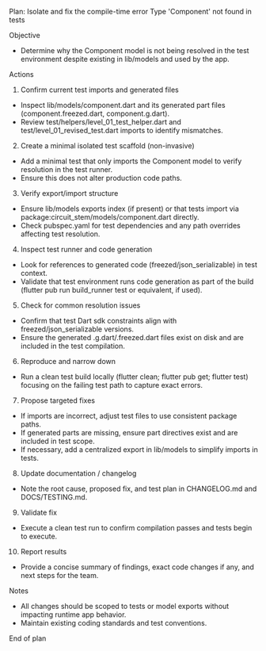 Plan: Isolate and fix the compile-time error Type 'Component' not found in tests

Objective
- Determine why the Component model is not being resolved in the test environment despite existing in lib/models and used by the app.

Actions
1) Confirm current test imports and generated files
- Inspect lib/models/component.dart and its generated part files (component.freezed.dart, component.g.dart).
- Review test/helpers/level_01_test_helper.dart and test/level_01_revised_test.dart imports to identify mismatches.

2) Create a minimal isolated test scaffold (non-invasive)
- Add a minimal test that only imports the Component model to verify resolution in the test runner.
- Ensure this does not alter production code paths.

3) Verify export/import structure
- Ensure lib/models exports index (if present) or that tests import via package:circuit_stem/models/component.dart directly.
- Check pubspec.yaml for test dependencies and any path overrides affecting test resolution.

4) Inspect test runner and code generation
- Look for references to generated code (freezed/json_serializable) in test context.
- Validate that test environment runs code generation as part of the build (flutter pub run build_runner test or equivalent, if used).

5) Check for common resolution issues
- Confirm that test Dart sdk constraints align with freezed/json_serializable versions.
- Ensure the generated .g.dart/.freezed.dart files exist on disk and are included in the test compilation.

6) Reproduce and narrow down
- Run a clean test build locally (flutter clean; flutter pub get; flutter test) focusing on the failing test path to capture exact errors.

7) Propose targeted fixes
- If imports are incorrect, adjust test files to use consistent package paths.
- If generated parts are missing, ensure part directives exist and are included in test scope.
- If necessary, add a centralized export in lib/models to simplify imports in tests.

8) Update documentation / changelog
- Note the root cause, proposed fix, and test plan in CHANGELOG.md and DOCS/TESTING.md.

9) Validate fix
- Execute a clean test run to confirm compilation passes and tests begin to execute.

10) Report results
- Provide a concise summary of findings, exact code changes if any, and next steps for the team.

Notes
- All changes should be scoped to tests or model exports without impacting runtime app behavior.
- Maintain existing coding standards and test conventions.

End of plan